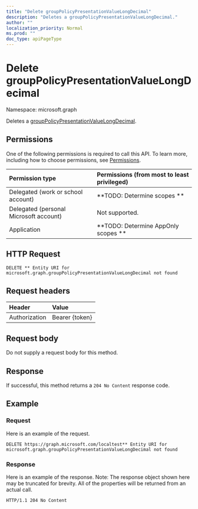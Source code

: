 ```yaml
---
title: "Delete groupPolicyPresentationValueLongDecimal"
description: "Deletes a groupPolicyPresentationValueLongDecimal."
author: ""
localization_priority: Normal
ms.prod: ""
doc_type: apiPageType
---
```


# Delete groupPolicyPresentationValueLongDecimal

Namespace: microsoft.graph

Deletes a [groupPolicyPresentationValueLongDecimal](../resources/grouppolicypresentationvaluelongdecimal.md).

## Permissions
One of the following permissions is required to call this API. To learn more, including how to choose permissions, see [Permissions](/concepts/permissions-reference.md).

|Permission type|Permissions (from most to least privileged)|
|:---|:---|
|Delegated (work or school account)|**TODO: Determine scopes **|
|Delegated (personal Microsoft account)|Not supported.|
|Application|**TODO: Determine AppOnly scopes **|

## HTTP Request
<!-- {
  "blockType": "ignored"
}
-->
``` http
DELETE ** Entity URI for microsoft.graph.groupPolicyPresentationValueLongDecimal not found
```

## Request headers
|Header|Value|
|:---|:---|
|Authorization|Bearer {token}|

## Request body
Do not supply a request body for this method.

## Response
If successful, this method returns a `204 No Content` response code.

## Example

### Request
Here is an example of the request.
<!-- {
  "blockType": "request",
  "name": "delete_grouppolicypresentationvaluelongdecimal"
}
-->
``` http
DELETE https://graph.microsoft.com/localtest** Entity URI for microsoft.graph.groupPolicyPresentationValueLongDecimal not found
```

### Response
Here is an example of the response. Note: The response object shown here may be truncated for brevity. All of the properties will be returned from an actual call.
<!-- {
  "blockType": "response",
  "truncated": true
}
-->
``` http
HTTP/1.1 204 No Content
```

